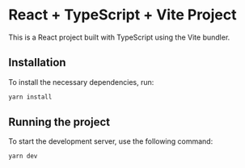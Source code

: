 # React + TypeScript + Vite Project

This is a React project built with TypeScript using the Vite bundler.

## Installation

To install the necessary dependencies, run:

```bash
yarn install
```

## Running the project

To start the development server, use the following command:

```bash
yarn dev
```
